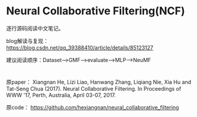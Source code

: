# Neural Collaborative Filtering(NCF)

逐行源码阅读中文笔记。

blog解读与复现：https://blog.csdn.net/qq_39388410/article/details/85123127

建议阅读顺序：Dataset-->GMF-->evaluate-->MLP-->NeuMF

#   

原paper：
Xiangnan He, Lizi Liao, Hanwang Zhang, Liqiang Nie, Xia Hu and Tat-Seng Chua (2017). Neural Collaborative Filtering. In Proceedings of WWW '17, Perth, Australia, April 03-07, 2017.

原code：
https://github.com/hexiangnan/neural_collaborative_filtering
